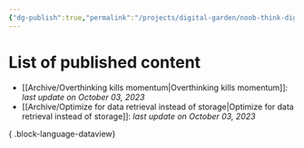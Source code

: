 ```yaml
---
{"dg-publish":true,"permalink":"/projects/digital-garden/noob-think-digital-garden-home/","tags":["gardenEntry"],"created":"2023-10-03T19:56:54.918+02:00","updated":"2023-10-03T22:19:31.935+02:00"}
---
```


# List of published content

- [[Archive/Overthinking kills momentum\|Overthinking kills momentum]]:  *last update on October 03, 2023*
- [[Archive/Optimize for data retrieval instead of storage\|Optimize for data retrieval instead of storage]]:  *last update on October 03, 2023*

{ .block-language-dataview}
